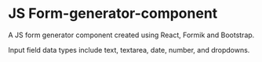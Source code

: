 # JS Form-generator-component

A JS form generator component created using React, Formik and Bootstrap.

Input field data types include text, textarea, date, number, and dropdowns.

